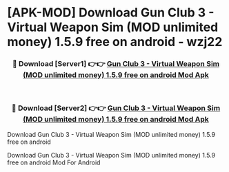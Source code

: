 # [APK-MOD] Download Gun Club 3 - Virtual Weapon Sim (MOD unlimited money) 1.5.9 free on android - wzj22


<div align="center">
<h3>🔴 Download [Server1] 👉👉 <a href="https://apk-comot.site?title=Gun_Club_3_-_Virtual_Weapon_Sim_(MOD_unlimited_money)_1.5.9_free_on_android">Gun Club 3 - Virtual Weapon Sim (MOD unlimited money) 1.5.9 free on android Mod Apk</a></h3><br>
<h3>🔴 Download [Server2] 👉👉 <a href="https://apk-comot.site?title=Gun_Club_3_-_Virtual_Weapon_Sim_(MOD_unlimited_money)_1.5.9_free_on_android">Gun Club 3 - Virtual Weapon Sim (MOD unlimited money) 1.5.9 free on android Mod Apk</a></h3>
</div>



Download Gun Club 3 - Virtual Weapon Sim (MOD unlimited money) 1.5.9 free on android 

Download Gun Club 3 - Virtual Weapon Sim (MOD unlimited money) 1.5.9 free on android Mod For Android